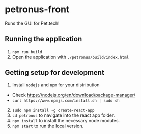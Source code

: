 # petronus-front

Runs the GUI for Pet.tech!

## Running the application

1. `npm run build`
2. Open the application with `./petronus/build/index.html`

## Getting setup for development

1. Install `nodejs` and `npm` for your distribution
  - Check https://nodejs.org/en/download/package-manager/
  - `curl https://www.npmjs.com/install.sh | sudo sh`
2. `sudo npm install -g create-react-app`
3. `cd petronus` to navigate into the react app folder.
4. `npm install` to install the necessary node modules.
5. `npm start` to run the local version.

